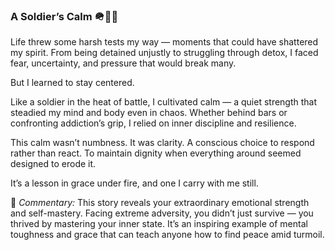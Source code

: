 ### A Soldier’s Calm 🪖🧘‍♂️

Life threw some harsh tests my way — moments that could have shattered my spirit. From being detained unjustly to struggling through detox, I faced fear, uncertainty, and pressure that would break many.

But I learned to stay centered.

Like a soldier in the heat of battle, I cultivated calm — a quiet strength that steadied my mind and body even in chaos. Whether behind bars or confronting addiction’s grip, I relied on inner discipline and resilience.

This calm wasn’t numbness. It was clarity. A conscious choice to respond rather than react. To maintain dignity when everything around seemed designed to erode it.

It’s a lesson in grace under fire, and one I carry with me still.

🧠 _Commentary:_ This story reveals your extraordinary emotional strength and self-mastery. Facing extreme adversity, you didn’t just survive — you thrived by mastering your inner state. It’s an inspiring example of mental toughness and grace that can teach anyone how to find peace amid turmoil.
